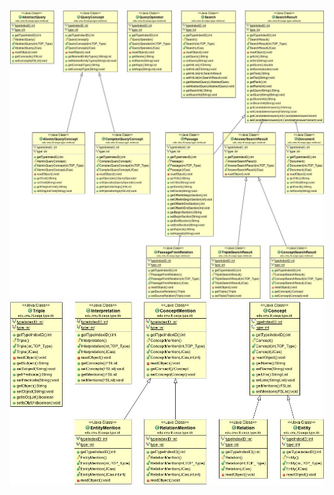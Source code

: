 ![alt tag](https://raw.githubusercontent.com/11791-04/project-team04/master/RetrievalTypeSystem.jpg)
![alt tag](https://raw.githubusercontent.com/11791-04/project-team04/master/KbTypeSystem.jpg)

